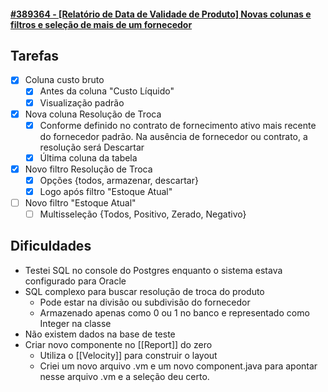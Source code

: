 #### [**#389364** - [Relatório de Data de Validade de Produto] Novas colunas e filtros e seleção de mais de um fornecedor](https://bluesoft.acelerato.com/tickets/389364)

## Tarefas

- [x] Coluna custo bruto
	- [x] Antes da coluna "Custo Líquido"
	- [x] Visualização padrão
- [x] Nova coluna Resolução de Troca
	- [x] Conforme definido no contrato de fornecimento ativo mais recente do fornecedor padrão. Na ausência de fornecedor ou contrato, a resolução será Descartar
	- [x] Última coluna da tabela
- [x] Novo filtro Resolução de Troca
	- [x] Opções {todos, armazenar, descartar}
	- [x] Logo após filtro "Estoque Atual"
- [ ] Novo filtro "Estoque Atual"
	- [ ] Multisseleção {Todos, Positivo, Zerado, Negativo}

## Dificuldades
- Testei SQL no console do Postgres enquanto o sistema estava configurado para Oracle
- SQL complexo para buscar resolução de troca do produto
	- Pode estar na divisão ou subdivisão do fornecedor
	- Armazenado apenas como 0 ou 1 no banco e representado como Integer na classe
- Não existem dados na base de teste
- Criar novo componente no [[Report]] do zero
	- Utiliza o [[Velocity]] para construir o layout
	- Criei um novo arquivo .vm e um novo component.java para apontar nesse arquivo .vm e a seleção deu certo.